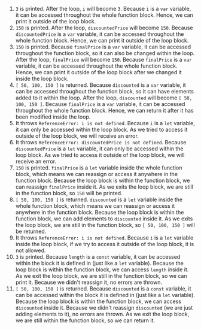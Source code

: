 1. `3` is printed. After the loop, `i` will become `3`. Because `i` is a `var` variable, it can be accessed throughout the whole function block. Hence, we can print it outside of the loop block.
2. `150` is printed. After the loop, `discountedPrice` will become `150`. Because `discountedPrice` is a `var` variable, it can be accessed throughout the whole function block. Hence, we can print it outside of the loop block.
3. `150` is printed. Because `finalPrice` is a `var` variable, it can be accessed throughout the function block, so it can also be changed within the loop. After the loop, `finalPrice` will become `150`. Because `finalPrice` is a `var` variable, it can be accessed throughout the whole function block. Hence, we can print it outside of the loop block after we changed it inside the loop block.
4. `[ 50, 100, 150 ]` is returned. Because `discounted` is a `var` variable, it can be accessed throughout the function block, so it can have elements added to it within the loop. After the loop, `discounted` will become `[ 50, 100, 150 ]`. Because `finalPrice` is a `var` variable, it can be accessed throughout the whole function block. Hence, we can return it after it has been modified inside the loop.
5. It throws `ReferenceError: i is not defined`. Because `i` is a `let` variable, it can only be accessed within the loop block. As we tried to access it outside of the loop block, we will receive an error.
6. It throws `ReferenceError: discountedPrice is not defined`. Because `discountedPrice` is a `let` variable, it can only be accessed within the loop block. As we tried to access it outside of the loop block, we will receive an error.
7. `150` is printed. `finalPrice` is a `let` variable inside the whole function block, which means we can reassign or access it anywhere in the function block. Because the loop block is within the function block, we can reassign `finalPrice` inside it. As we exits the loop block, we are still in the function block, so `150` will be printed.
8. `[ 50, 100, 150 ]` is returned. `discounted` is a `let` variable inside the whole function block, which means we can reassign or access it anywhere in the function block. Because the loop block is within the function block, we can add elements to `discounted` inside it. As we exits the loop block, we are still in the function block, so `[ 50, 100, 150 ]` will be returned.
9. It throws `ReferenceError: i is not defined`. Because `i` is a `let` variable inside the loop block, if we try to access it outside of the loop block, it is not allowed.
10. `3` is printed. Because `length` is a `const` variable, it can be accessed within the block it is defined in (just like a `let` variable). Because the loop block is within the function block, we can access `length` inside it. As we exit the loop block, we are still in the function block, so we can print it. Because we didn't reassign it, no errors are thrown.
11. `[ 50, 100, 150 ]` is returned. Because `discounted` is a `const` variable, it can be accessed within the block it is defined in (just like a `let` variable). Because the loop block is within the function block, we can access `discounted` inside it. Because we didn't reassign `discounted` (we are just adding elements to it), no errors are thrown. As we exit the loop block, we are still within the function block, so we can return it.